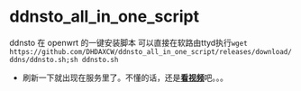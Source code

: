 # ddnsto_all_in_one_script

ddnsto 在 openwrt 的一键安装脚本
可以直接在软路由ttyd执行```wget https://github.com/DHDAXCW/ddnsto_all_in_one_script/releases/download/ddns/ddnsto.sh;sh ddnsto.sh``` 
- 刷新一下就出现在服务里了。不懂的话，还是[**看视频**](https://github.com/DHDAXCW/NanoPi-R4S-2021/releases/download/ddns/Video.tutorial.mp4)吧。。。
